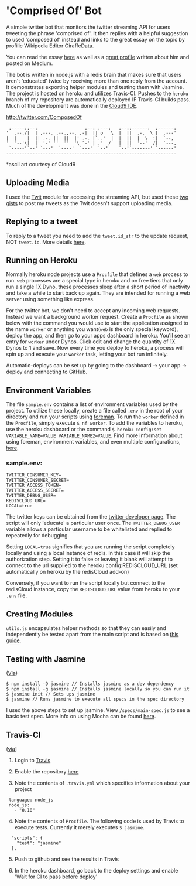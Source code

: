# 'Comprised Of' Bot

A simple twitter bot that monitors the twitter streaming API for users tweeting the phrase 'comprised of'. It then replies with a helpful suggestion to used 'composed of' instead and links to the great essay on the topic by profilic Wikipedia Editor GiraffeData.

You can read the essay [here](http://en.wikipedia.org/wiki/User:Giraffedata/comprised_of) as well as a [great profile](https://medium.com/backchannel/meet-the-ultimate-wikignome-10508842caad) written about him and posted on Medium.

The bot is written in node.js with a redis brain that makes sure that users aren't 'educated' twice by receiving more than one reply from the account. It demonstrates exporting helper modules and testing them with Jasmine. The project is hosted on heroku and utilizes Travis-CI. Pushes to the `heroku` branch of my repository are automatically deployed IF Travis-CI builds pass. Much of the development was done in the [Cloud9 IDE](https://c9.io/).

http://twitter.com/ComposedOf

     ,-----.,--.                  ,--. ,---.   ,--.,------.  ,------.
    '  .--./|  | ,---. ,--.,--. ,-|  || o   \  |  ||  .-.  \ |  .---'
    |  |    |  || .-. ||  ||  |' .-. |`..'  |  |  ||  |  \  :|  `--, 
    '  '--'\|  |' '-' ''  ''  '\ `-' | .'  /   |  ||  '--'  /|  `---.
     `-----'`--' `---'  `----'  `---'  `--'    `--'`-------' `------'
    ----------------------------------------------------------------- 
*ascii art courtesy of Cloud9

## Uploading Media
I used the [Twit](https://github.com/ttezel/twit) module for accessing the streaming API, but used these [two](https://gist.github.com/travischoma/9279105) [gists](https://gist.github.com/adaline/7363853) to post my tweets as the Twit doesn't support uploading media.

## Replying to a tweet
To reply to a tweet you need to add the `tweet.id_str` to the update request, NOT `tweet.id`. More details [here](https://dev.twitter.com/overview/api/twitter-ids-json-and-snowflake).

## Running on Heroku
Normally heroku node projects use a `Procfile` that defines a `web` process to run. `web` processes are a special type in heroku and on free tiers that only run a single 1X Dyno, these processes sleep after a short period of inactivity and take a while to start back up again. They are intended for running a web server using something like express.

For the twitter bot, we don't need to accept any incoming web requests. Instead we want a background worker request. Create a `Procfile` as shown below with the command you would use to start the application assigned to the name `worker` or anything you want(`web` is the only special keyword), deploy the app, and then go to your apps dashboard in heroku. You'll see an entry for `worker` under Dynos. Click edit and change the quantity of 1X Dynos to 1 and save. Now every time you deploy to heroku, a process will spin up and execute your `worker` task, letting your bot run infinitely.

Automatic-deploys can be set up by going to the dashboard -> your app -> deploy and connecting to GitHub.

## Environment Variables
The file `sample.env` contains a list of environment variables used by the project. To utilize these locally, create a file called `.env` in the root of your directory and run your scripts using [foreman](https://www.npmjs.com/package/foreman). To run the `worker` defined in the `Procfile`, simply execute `$ nf worker`. To add the variables to heroku, use the heroku dashboard or the command `$ heroku config:set VARIABLE_NAME=VALUE VARIABLE_NAME2=VALUE`. Find more information about using foreman, environment variables, and even multiple configurations, [here](https://devcenter.heroku.com/articles/config-vars).

### sample.env:

```
TWITTER_CONSUMER_KEY=
TWITTER_CONSUMER_SECRET=
TWITTER_ACCESS_TOKEN=
TWITTER_ACCESS_SECRET=
TWITTER_DEBUG_USER=
REDISCLOUD_URL=
LOCAL=true
```

The twitter keys can be obtained from the [twitter developer page](http://apps.twitter.com). 
The script will only 'educate' a particular user once. The `TWITTER_DEBUG_USER` variable allows a particular username to be whitelisted and replied to repeatedly for debugging.

Setting `LOCAL=true` signifies that you are running the script completely locally and using a local instance of redis. In this case it will skip the authorization step. Setting it to false or leaving it blank will attempt to connect to the url supplied to the heroku config:REDISCLOUD_URL (set automatically on heroku by the redisCloud add-on)

Conversely, if you want to run the script locally but connect to the redisCloud instance, copy the `REDISCLOUD_URL` value from heroku to your `.env` file. 

## Creating Modules
`utils.js` encapsulates helper methods so that they can easily and independently be tested apart from the main script and is based on [this guide](http://www.sitepoint.com/understanding-module-exports-exports-node-js/).

## Testing with Jasmine
([Via](http://jasmine.github.io/2.0/node.html))
```
$ npm install -D jasmine // Installs jasmine as a dev dependency
$ npm install -g jasmine // Installs jasmine locally so you can run it
$ jasmine init // Sets ups jasmine
$ jasmine // Runs jasmine to execute all specs in the spec directory
```
I used the above steps to set up jasmine. View `/specs/main-spec.js` to see a basic test spec. More info on using Mocha can be found [here](http://jasmine.github.io/2.0/introduction.html).

## Travis-CI
([via](http://docs.travis-ci.com/user/getting-started/)]
1) Login to [Travis](http://travis-ci.org/)

2) Enable the repository [here](https://travis-ci.org/profile)

3) Note the contents of `.travis.yml` which specifies information about your project

```
 language: node_js
 node_js:
   - "0.10"
```
4) Note the contents of `Procfile`. The following code is used by Travis to execute tests. Currently it merely executes `$ jasmine`.

```
  "scripts": {
    "test": "jasmine"
  },
```

5) Push to github and see the results in Travis

6) In the heroku dashboard, go back to the deploy settings and enable 'Wait for CI to pass before deploy'
